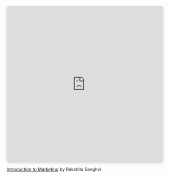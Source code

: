 <div style="position: relative; width: 100%; height: 0; padding-top: 100.0000%;
 padding-bottom: 0; box-shadow: 0 2px 8px 0 rgba(63,69,81,0.16); margin-top: 1.6em; margin-bottom: 0.9em; overflow: hidden;
 border-radius: 8px; will-change: transform;">
  <iframe loading="lazy" style="position: absolute; width: 100%; height: 100%; top: 0; left: 0; border: none; padding: 0;margin: 0;"
    src="https:&#x2F;&#x2F;www.canva.com&#x2F;design&#x2F;DAF7YVFRHnM&#x2F;03EQCs5ZnCkXSC5b1xStng&#x2F;view?embed" allowfullscreen="allowfullscreen" allow="fullscreen">
  </iframe>
</div>
<a href="https:&#x2F;&#x2F;www.canva.com&#x2F;design&#x2F;DAF7YVFRHnM&#x2F;03EQCs5ZnCkXSC5b1xStng&#x2F;view?utm_content=DAF7YVFRHnM&amp;utm_campaign=designshare&amp;utm_medium=embeds&amp;utm_source=link" target="_blank" rel="noopener">Introduction to Marketing</a> by Rakshita Sanghvi